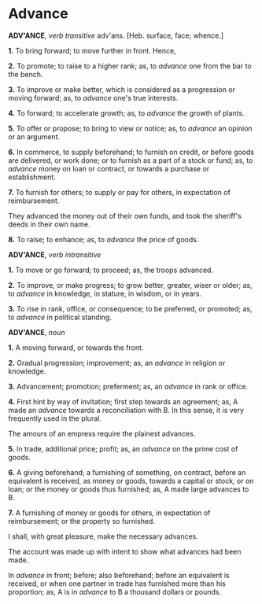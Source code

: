 # Advance

**ADV'ANCE**, _verb transitive_ adv'ans. \[Heb. surface, face; whence.\]

**1.** To bring forward; to move further in front. Hence,

**2.** To promote; to raise to a higher rank; as, to _advance_ one from the bar to the bench.

**3.** To improve or make better, which is considered as a progression or moving forward; as, to _advance_ one's true interests.

**4.** To forward; to accelerate growth; as, to _advance_ the growth of plants.

**5.** To offer or propose; to bring to view or notice; as, to _advance_ an opinion or an argument.

**6.** In commerce, to supply beforehand; to furnish on credit, or before goods are delivered, or work done; or to furnish as a part of a stock or fund; as, to _advance_ money on loan or contract, or towards a purchase or establishment.

**7.** To furnish for others; to supply or pay for others, in expectation of reimbursement.

They advanced the money out of their own funds, and took the sheriff's deeds in their own name.

**8.** To raise; to enhance; as, to _advance_ the price of goods.

**ADV'ANCE**, _verb intransitive_

**1.** To move or go forward; to proceed; as, the troops advanced.

**2.** To improve, or make progress; to grow better, greater, wiser or older; as, to _advance_ in knowledge, in stature, in wisdom, or in years.

**3.** To rise in rank, office, or consequence; to be preferred, or promoted; as, to _advance_ in political standing.

**ADV'ANCE**, _noun_

**1.** A moving forward, or towards the front.

**2.** Gradual progression; improvement; as, an _advance_ in religion or knowledge.

**3.** Advancement; promotion; preferment; as, an _advance_ in rank or office.

**4.** First hint by way of invitation; first step towards an agreement; as, A made an _advance_ towards a reconciliation with B. In this sense, it is very frequently used in the plural.

The amours of an empress require the plainest advances.

**5.** In trade, additional price; profit; as, an _advance_ on the prime cost of goods.

**6.** A giving beforehand; a furnishing of something, on contract, before an equivalent is received, as money or goods, towards a capital or stock, or on loan; or the money or goods thus furnished; as, A made large advances to B.

**7.** A furnishing of money or goods for others, in expectation of reimbursement; or the property so furnished.

I shall, with great pleasure, make the necessary advances.

The account was made up with intent to show what advances had been made.

In _advance_ in front; before; also beforehand; before an equivalent is received, or when one partner in trade has furnished more than his proportion; as, A is in _advance_ to B a thousand dollars or pounds.